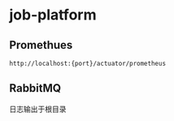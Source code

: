 # job-platform

## Promethues
```
http://localhost:{port}/actuator/prometheus
```
## RabbitMQ
日志输出于根目录